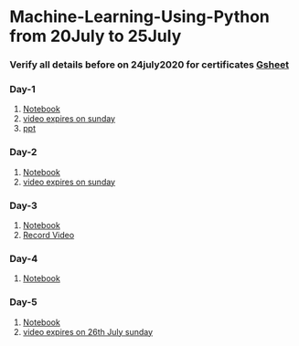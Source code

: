 # Machine-Learning-Using-Python from 20July to 25July

### Verify all details before on 24july2020 for certificates [Gsheet](https://docs.google.com/spreadsheets/d/1FYHZpdf6jdExRT7Kn475vGeXpWvnjwqMqH_iNgLaGQg/edit?usp=sharing)

### Day-1
1. [Notebook](https://github.com/AP-State-Skill-Development-Corporation/Machine-Learning-Using-Python-AB1/blob/master/Day-1/01_Day1.ipynb)
2. [video expires on sunday](https://transcripts.gotomeeting.com/#/s/d90478ee7daed7ea6709a84c762df0d43d6a9cc18151eff3ad3583cb826d5719)
3. [ppt](https://github.com/AP-State-Skill-Development-Corporation/Machine-Learning-Using-Python-AB1/blob/master/Day-1/Machine%20Learning%20with%20Python.pdf)


### Day-2
1. [Notebook](https://github.com/AP-State-Skill-Development-Corporation/Machine-Learning-Using-Python-AB1/blob/master/Day-2/02_Day2.ipynb)
2. [video expires on sunday](https://transcripts.gotomeeting.com/#/s/06d5c9696b13e550054acb23b4029986b305473baf25710fc076c323afe3b2db)

### Day-3
1. [Notebook](https://github.com/AP-State-Skill-Development-Corporation/Machine-Learning-Using-Python-AB1/blob/master/Day-3/22-07-2020.ipynb)<br>
2. [Record Video](https://transcripts.gotomeeting.com/#/s/51e0e3f261dbf614e691e99d65fd133bc0c9486c39421e60747bb29395fc534f)

### Day-4
1. [Notebook](https://github.com/AP-State-Skill-Development-Corporation/Machine-Learning-Using-Python-AB1/blob/master/Day-4/Day4MLAB.ipynb)<br>

### Day-5
1. [Notebook](https://github.com/AP-State-Skill-Development-Corporation/Machine-Learning-Using-Python-AB1/blob/master/Day-5/24-07-2020.ipynb)
2. [video expires on 26th July sunday](https://transcripts.gotomeeting.com/#/s/286bcc48b1201637a1fcbe4424b293a6dc3f41c0494d60d13749e50c0bbda464)
